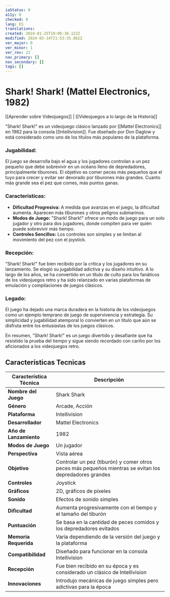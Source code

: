 ```yaml
---
iaStatus: 0
a11y: 0
checked: 0
lang: ES
translations: 
created: 2024-01-25T19:08:38.122Z
modified: 2024-03-14T21:53:35.862Z
ver_major: 0
ver_minor: 1
ver_rev: 22
nav_primary: []
nav_secondary: []
tags: []
---
```

# Shark! Shark! (Mattel Electronics, 1982)

[[Aprender sobre Videojuegos]] | [[Videojuegos a lo largo de la Historia]]

"Shark! Shark!" es un videojuego clásico lanzado por [[Mattel Electronics]] en 1982 para la consola [[Intellivision]]. Fue diseñado por Don Daglow y está considerado como uno de los títulos más populares de la plataforma.

### Jugabilidad:

El juego se desarrolla bajo el agua y los jugadores controlan a un pez pequeño que debe sobrevivir en un océano lleno de depredadores, principalmente tiburones. El objetivo es comer peces más pequeños que el tuyo para crecer y evitar ser devorado por tiburones más grandes. Cuanto más grande sea el pez que comes, más puntos ganas.

### Características:
- **Dificultad Progresiva:** A medida que avanzas en el juego, la dificultad aumenta. Aparecen más tiburones y otros peligros submarinos.
- **Modos de Juego:** "Shark! Shark!" ofrece un modo de juego para un solo jugador y otro para dos jugadores, donde compiten para ver quién puede sobrevivir más tiempo.
- **Controles Sencillos:** Los controles son simples y se limitan al movimiento del pez con el joystick.

### Recepción:
"Shark! Shark!" fue bien recibido por la crítica y los jugadores en su lanzamiento. Se elogió su jugabilidad adictiva y su diseño intuitivo. A lo largo de los años, se ha convertido en un título de culto para los fanáticos de los videojuegos retro y ha sido relanzado en varias plataformas de emulación y compilaciones de juegos clásicos.

### Legado:
El juego ha dejado una marca duradera en la historia de los videojuegos como un ejemplo temprano de juego de supervivencia y estrategia. Su simplicidad y jugabilidad atemporal lo convierten en un título que aún se disfruta entre los entusiastas de los juegos clásicos.

En resumen, "Shark! Shark!" es un juego divertido y desafiante que ha resistido la prueba del tiempo y sigue siendo recordado con cariño por los aficionados a los videojuegos retro.

## Características Tecnicas

| Característica Técnica          | Descripción                                                                                              |
|---------------------------------|----------------------------------------------------------------------------------------------------------|
| **Nombre del Juego**            | Shark Shark                                                                                              |
| **Género**                      | Arcade, Acción                                                                                            |
| **Plataforma**                  | Intellivision                                                                                            |
| **Desarrollador**               | Mattel Electronics                                                                                       |
| **Año de Lanzamiento**          | 1982                                                                                                     |
| **Modos de Juego**              | Un jugador                                                                                                |
| **Perspectiva**                 | Vista aérea                                                                                                |
| **Objetivo**                    | Controlar un pez (tiburón) y comer otros peces más pequeños mientras se evitan los depredadores grandes |
| **Controles**                   | Joystick                                                                                                  |
| **Gráficos**                    | 2D, gráficos de píxeles                                                                                   |
| **Sonido**                      | Efectos de sonido simples                                                                                 |
| **Dificultad**                  | Aumenta progresivamente con el tiempo y el tamaño del tiburón                                           |
| **Puntuación**                  | Se basa en la cantidad de peces comidos y los depredadores evitados                                      |
| **Memoria Requerida**           | Varía dependiendo de la versión del juego y la plataforma                                                |
| **Compatibilidad**              | Diseñado para funcionar en la consola Intellivision                                                      |
| **Recepción**                   | Fue bien recibido en su época y es considerado un clásico de Intellivision                                |
| **Innovaciones**                | Introdujo mecánicas de juego simples pero adictivas para la época                                        |


